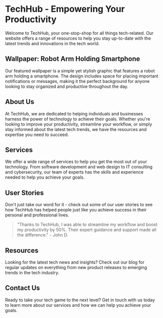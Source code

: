 <!--font:Poppins-->

# TechHub - Empowering Your Productivity

Welcome to TechHub, your one-stop-shop for all things tech-related. Our website offers a range of resources to help you stay up-to-date with the latest trends and innovations in the tech world.

## Wallpaper: Robot Arm Holding Smartphone

Our featured wallpaper is a simple yet stylish graphic that features a robot arm holding a smartphone. The design includes space for placing important notifications or messages, making it the perfect background for anyone looking to stay organized and productive throughout the day.

## About Us

At TechHub, we are dedicated to helping individuals and businesses harness the power of technology to achieve their goals. Whether you're looking to improve your productivity, streamline your workflow, or simply stay informed about the latest tech trends, we have the resources and expertise you need to succeed.

## Services

We offer a wide range of services to help you get the most out of your technology. From software development and web design to IT consulting and cybersecurity, our team of experts has the skills and experience needed to help you achieve your goals.

## User Stories

Don't just take our word for it - check out some of our user stories to see how TechHub has helped people just like you achieve success in their personal and professional lives.

> "Thanks to TechHub, I was able to streamline my workflow and boost my productivity by 50%. Their expert guidance and support made all the difference." - John D.

## Resources

Looking for the latest tech news and insights? Check out our blog for regular updates on everything from new product releases to emerging trends in the tech industry.

## Contact Us

Ready to take your tech game to the next level? Get in touch with us today to learn more about our services and how we can help you achieve your goals.

<!--

Write me content for website with wallpaper which alt text is:

"A wallpaper featuring a simple graphic of a robot arm holding a smartphone, with a space for placing important notifications or messages."

The name/title of the page should not be 1:1 copy of the alt text but rather a real content of the website which is using this wallpaper.

- Use markdown format 
- Start with heading
- Heading should be short and concise
- The content should look like a real website 
- The website should not be about the wallpaper, wallpaper is just a related background
- Heading should be contain work "wallpaper" or "background"
- Include real sections like references, contact, user stories, etc. use things relevant to the page purpose.
- Feel free to use structure like headings, bullets, numbering, blockquotes, paragraphs, horizontal lines, etc.
- You can use formatting like bold or _italic_
- You can include UTF-8 emojis
- Links should be only #hash anchors (and you can refer to the document itself)
- Do not include images


---


# TechHub - Empowering Your Productivity

Welcome to TechHub, your one-stop-shop for all things tech-related. Our website offers a range of resources to help you stay up-to-date with the latest trends and innovations in the tech world.

## Wallpaper: Robot Arm Holding Smartphone

Our featured wallpaper is a simple yet stylish graphic that features a robot arm holding a smartphone. The design includes space for placing important notifications or messages, making it the perfect background for anyone looking to stay organized and productive throughout the day.

## About Us

At TechHub, we are dedicated to helping individuals and businesses harness the power of technology to achieve their goals. Whether you're looking to improve your productivity, streamline your workflow, or simply stay informed about the latest tech trends, we have the resources and expertise you need to succeed.

## Services

We offer a wide range of services to help you get the most out of your technology. From software development and web design to IT consulting and cybersecurity, our team of experts has the skills and experience needed to help you achieve your goals.

## User Stories

Don't just take our word for it - check out some of our user stories to see how TechHub has helped people just like you achieve success in their personal and professional lives.

> "Thanks to TechHub, I was able to streamline my workflow and boost my productivity by 50%. Their expert guidance and support made all the difference." - John D.

## Resources

Looking for the latest tech news and insights? Check out our blog for regular updates on everything from new product releases to emerging trends in the tech industry.

## Contact Us

Ready to take your tech game to the next level? Get in touch with us today to learn more about our services and how we can help you achieve your goals.

-->
